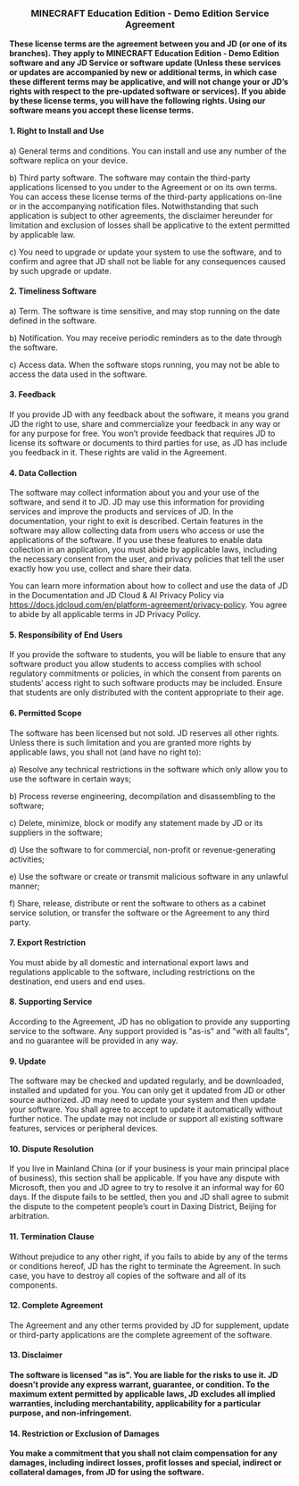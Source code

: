 ### <div align=center> MINECRAFT Education Edition - Demo Edition Service Agreement</div> 

**These license terms are the agreement between you and JD (or one of its branches). They apply to MINECRAFT Education Edition - Demo Edition software and any JD Service or software update (Unless these services or updates are accompanied by new or additional terms, in which case these different terms may be applicative, and will not change your or JD’s rights with respect to the pre-updated software or services). If you abide by these license terms, you will have the following rights. Using our software means you accept these license terms.**

#### **1. Right to Install and Use**

a) General terms and conditions. You can install and use any number of the software replica on your device.

b) Third party software. The software may contain the third-party applications licensed to you under to the Agreement or on its own terms. You can access these license terms of the third-party applications on-line or in the accompanying notification files. Notwithstanding that such application is subject to other agreements, the disclaimer hereunder for limitation and exclusion of losses shall be applicative to the extent permitted by applicable law.

c) You need to upgrade or update your system to use the software, and to confirm and agree that JD shall not be liable for any consequences caused by such upgrade or update.

#### **2. Timeliness Software**

a) Term. The software is time sensitive, and may stop running on the date defined in the software.

b) Notification. You may receive periodic reminders as to the date through the software.

c) Access data. When the software stops running, you may not be able to access the data used in the software.

#### **3. Feedback**

If you provide JD with any feedback about the software, it means you grand JD the right to use, share and commercialize your feedback in any way or for any purpose for free. You won’t provide feedback that requires JD to license its software or documents to third parties for use, as JD has include you feedback in it. These rights are valid in the Agreement.

#### **4. Data Collection**

The software may collect information about you and your use of the software, and send it to JD. JD may use this information for providing services and improve the products and services of JD. In the documentation, your right to exit is described. Certain features in the software may allow collecting data from users who access or use the applications of the software. If you use these features to enable data collection in an application, you must abide by applicable laws, including the necessary consent from the user, and privacy policies that tell the user exactly how you use, collect and share their data.

You can learn more information about how to collect and use the data of JD in the Documentation and JD Cloud & AI Privacy Policy via https://docs.jdcloud.com/en/platform-agreement/privacy-policy. You agree to abide by all applicable terms in JD Privacy Policy.

#### **5. Responsibility of End Users**

If you provide the software to students, you will be liable to ensure that any software product you allow students to access complies with school regulatory commitments or policies, in which the consent from parents on students’ access right to such software products may be included. Ensure that students are only distributed with the content appropriate to their age.

#### **6. Permitted Scope**

The software has been licensed but not sold. JD reserves all other rights. Unless there is such limitation and you are granted more rights by applicable laws, you shall not (and have no right to):

a) Resolve any technical restrictions in the software which only allow you to use the software in certain ways;

b) Process reverse engineering, decompilation and disassembling to the software;

c) Delete, minimize, block or modify any statement made by JD or its suppliers in the software;

d) Use the software to for commercial, non-profit or revenue-generating activities;

e) Use the software or create or transmit malicious software in any unlawful manner; 

f) Share, release, distribute or rent the software to others as a cabinet service solution, or transfer the software or the Agreement to any third party.

#### **7. Export Restriction**

You must abide by all domestic and international export laws and regulations applicable to the software, including restrictions on the destination, end users and end uses.

#### **8. Supporting Service**

According to the Agreement, JD has no obligation to provide any supporting service to the software. Any support provided is "as-is" and "with all faults", and no guarantee will be provided in any way.

 

#### **9. Update**

The software may be checked and updated regularly, and be downloaded, installed and updated for you. You can only get it updated from JD or other source authorized. JD may need to update your system and then update your software. You shall agree to accept to update it automatically without further notice. The update may not include or support all existing software features, services or peripheral devices.

#### **10. Dispute Resolution**

If you live in Mainland China (or if your business is your main principal place of business), this section shall be applicable. If you have any dispute with Microsoft, then you and JD agree to try to resolve it an informal way for 60 days. If the dispute fails to be settled, then you and JD shall agree to submit the dispute to the competent people’s court in Daxing District, Beijing for arbitration.

#### **11. Termination Clause**

Without prejudice to any other right, if you fails to abide by any of the terms or conditions hereof, JD has the right to terminate the Agreement. In such case, you have to destroy all copies of the software and all of its components.

#### **12. Complete Agreement**

The Agreement and any other terms provided by JD for supplement, update or third-party applications are the complete agreement of the software.

#### **13. Disclaimer**

**The software is licensed "as is". You are liable for the risks to use it. JD doesn’t provide any express warrant, guarantee, or condition. To the maximum extent permitted by applicable laws, JD excludes all implied warranties, including merchantability, applicability for a particular purpose, and non-infringement.**

#### **14. Restriction or Exclusion of Damages**

**You make a commitment that you shall not claim compensation for any damages, including indirect losses, profit losses and special, indirect or collateral damages, from JD for using the software.**
 
